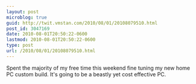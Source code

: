 ```yaml
---
layout: post
microblog: true
guid: http://twit.vmstan.com/2010/08/01/20108079510.html
post_id: 3047169
date: 2010-08-01T20:50:22-0600
lastmod: 2010-08-01T20:50:22-0600
type: post
url: /2010/08/01/20108079510.html
---
```

Spent the majority of my free time this weekend fine tuning my new home PC custom build. It's going to be a beastly yet cost effective PC.
